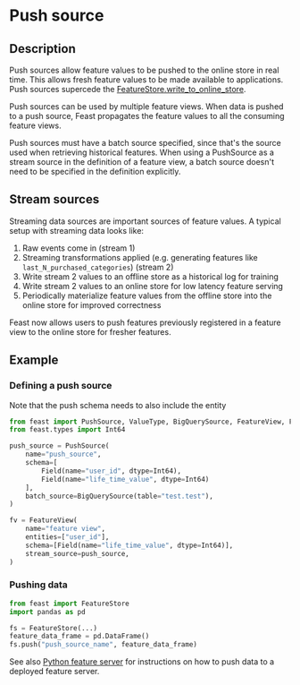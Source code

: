 # Push source

## Description

Push sources allow feature values to be pushed to the online store in real time. This allows fresh feature values to be made available to applications. Push sources supercede the 
[FeatureStore.write_to_online_store](https://rtd.feast.dev/en/latest/index.html#feast.feature_store.FeatureStore.write_to_online_store).

Push sources can be used by multiple feature views. When data is pushed to a push source, Feast propagates the feature values to all the consuming feature views.

Push sources must have a batch source specified, since that's the source used when retrieving historical features. 
When using a PushSource as a stream source in the definition of a feature view, a batch source doesn't need to be specified in the definition explicitly.

## Stream sources
Streaming data sources are important sources of feature values. A typical setup with streaming data looks like:

1. Raw events come in (stream 1)
2. Streaming transformations applied (e.g. generating features like `last_N_purchased_categories`) (stream 2)
3. Write stream 2 values to an offline store as a historical log for training
4. Write stream 2 values to an online store for low latency feature serving
5. Periodically materialize feature values from the offline store into the online store for improved correctness

Feast now allows users to push features previously registered in a feature view to the online store for fresher features.

## Example
### Defining a push source
Note that the push schema needs to also include the entity

```python
from feast import PushSource, ValueType, BigQuerySource, FeatureView, Feature, Field
from feast.types import Int64

push_source = PushSource(
    name="push_source",
    schema=[
        Field(name="user_id", dtype=Int64),
        Field(name="life_time_value", dtype=Int64)
    ],
    batch_source=BigQuerySource(table="test.test"),
)

fv = FeatureView(
    name="feature view",
    entities=["user_id"],
    schema=[Field(name="life_time_value", dtype=Int64)],
    stream_source=push_source,
)
```

### Pushing data
```python
from feast import FeatureStore
import pandas as pd

fs = FeatureStore(...)
feature_data_frame = pd.DataFrame()
fs.push("push_source_name", feature_data_frame)
```

See also [Python feature server](../feature-servers/python-feature-server.md) for instructions on how to push data to a deployed feature server. 

